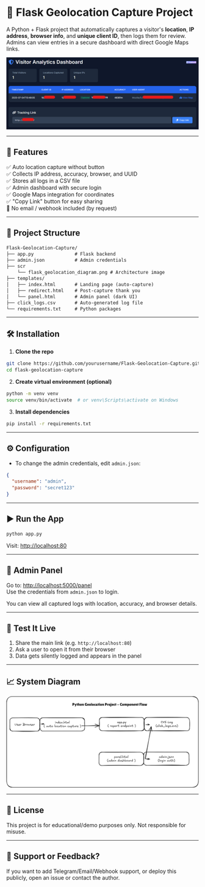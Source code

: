 # 📍 Flask Geolocation Capture Project

A Python + Flask project that automatically captures a visitor's **location**, **IP address**, **browser info**, and **unique client ID**, then logs them for review. Admins can view entries in a secure dashboard with direct Google Maps links.

![Preview Diagram](/scr/flask_geolocation_panel.png)

---

## 🚀 Features

✅ Auto location capture without button  
✅ Collects IP address, accuracy, browser, and UUID  
✅ Stores all logs in a CSV file  
✅ Admin dashboard with secure login  
✅ Google Maps integration for coordinates  
✅ "Copy Link" button for easy sharing  
🚫 No email / webhook included (by request)

---

## 📂 Project Structure

```
Flask-Geolocation-Capture/
├── app.py               # Flask backend
├── admin.json           # Admin credentials
├── scr
    └── flask_geolocation_diagram.png # Architecture image
├── templates/
│   ├── index.html       # Landing page (auto-capture)
│   ├── redirect.html    # Post-capture thank you
│   └── panel.html       # Admin panel (dark UI)
├── click_logs.csv       # Auto-generated log file
└── requirements.txt     # Python packages
```

---

## 🛠️ Installation

1. **Clone the repo**
```bash
git clone https://github.com/yourusername/Flask-Geolocation-Capture.git
cd flask-geolocation-capture
```

2. **Create virtual environment (optional)**
```bash
python -m venv venv
source venv/bin/activate  # or venv\Scripts\activate on Windows
```

3. **Install dependencies**
```bash
pip install -r requirements.txt
```

---

## ⚙️ Configuration

- To change the admin credentials, edit `admin.json`:
```json
{
  "username": "admin",
  "password": "secret123"
}
```

---

## ▶️ Run the App

```bash
python app.py
```

Visit: [http://localhost:80](http://localhost:80)

---

## 🔐 Admin Panel

Go to: [http://localhost:5000/panel](http://localhost:80/panel)  
Use the credentials from `admin.json` to login.

You can view all captured logs with location, accuracy, and browser details.

---

## 🧪 Test It Live

1. Share the main link (e.g. `http://localhost:80`)
2. Ask a user to open it from their browser
3. Data gets silently logged and appears in the panel

---

## 📈 System Diagram

![Diagram](/scr/flask_geolocation_diagram.png)

---

## 📝 License

This project is for educational/demo purposes only. Not responsible for misuse.

---

## 💬 Support or Feedback?

If you want to add Telegram/Email/Webhook support, or deploy this publicly, open an issue or contact the author.
